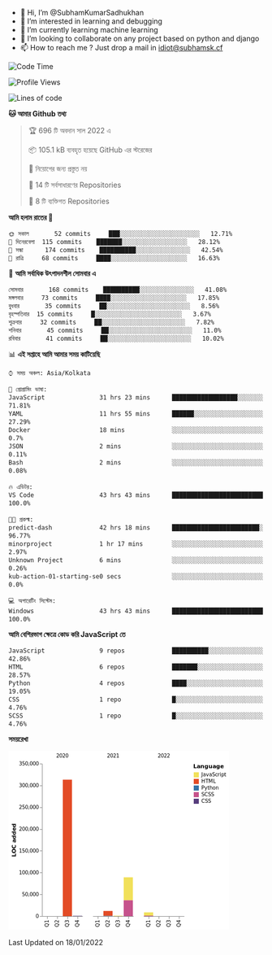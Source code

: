 - 👋 Hi, I’m @SubhamKumarSadhukhan
- 👀 I’m interested in learning and debugging
- 🌱 I’m currently learning machine learning
- 💞️ I’m looking to collaborate on any project based on python and django
- 📫 How to reach me ?
      Just drop a mail in idiot@subhamsk.cf

<!---
SubhamKumarSadhukhan/SubhamKumarSadhukhan is a ✨ special ✨ repository because its `README.md` (this file) appears on your GitHub profile.
You can click the Preview link to take a look at your changes.
--->


<!--START_SECTION:waka-->
![Code Time](http://img.shields.io/badge/Code%20Time-106%20hrs%2037%20mins-blue)

![Profile Views](http://img.shields.io/badge/%E0%A6%AA%E0%A7%8D%E0%A6%B0%E0%A7%8B%E0%A6%AB%E0%A6%BE%E0%A6%87%E0%A6%B2%20%E0%A6%A6%E0%A6%B0%E0%A7%8D%E0%A6%B6%E0%A6%A8-8-blue)

![Lines of code](https://img.shields.io/badge/%E0%A6%B9%E0%A7%8D%E0%A6%AF%E0%A6%BE%E0%A6%B2%E0%A7%8B%20%E0%A6%93%E0%A6%AF%E0%A6%BC%E0%A6%BE%E0%A6%B0%E0%A7%8D%E0%A6%B2%E0%A7%8D%E0%A6%A1%20%E0%A6%A5%E0%A7%87%E0%A6%95%E0%A7%87%20%E0%A6%86%E0%A6%AE%E0%A6%BF%20%E0%A6%B2%E0%A6%BF%E0%A6%96%E0%A7%87%E0%A6%9B%E0%A6%BF-425%20Thousand%20%E0%A6%95%E0%A7%8B%E0%A6%A1%E0%A7%87%E0%A6%B0%20%E0%A6%B2%E0%A6%BE%E0%A6%87%E0%A6%A8-blue)

**🐱 আমার Github তথ্য** 

> 🏆 696 টি অবদান সাল 2022 এ
 > 
> 📦 105.1 kB ব্যবহৃত হয়েছে GitHub এর স্টরেজের 
 > 
> 🚫 নিয়োগের জন্য প্রস্তুত নয়
 > 
> 📜 14 টি সর্বসাধারণের Repositories 
 > 
> 🔑 8 টি ব্যক্তিগত Repositories  
 > 
**আমি হলাম রাতের 🦉** 

```text
🌞 সকাল       52 commits     ███░░░░░░░░░░░░░░░░░░░░░░   12.71% 
🌆 দিনেরবেলা  115 commits    ███████░░░░░░░░░░░░░░░░░░   28.12% 
🌃 সন্ধা      174 commits    ██████████░░░░░░░░░░░░░░░   42.54% 
🌙 রাত্রি     68 commits     ████░░░░░░░░░░░░░░░░░░░░░   16.63%

```
📅 **আমি সর্বাধিক উৎপাদনশীল সোমবার এ** 

```text
সোমবার       168 commits    ██████████░░░░░░░░░░░░░░░   41.08% 
মঙ্গলবার     73 commits     ████░░░░░░░░░░░░░░░░░░░░░   17.85% 
বুধবার       35 commits     ██░░░░░░░░░░░░░░░░░░░░░░░   8.56% 
বৃহস্পতিবার  15 commits     █░░░░░░░░░░░░░░░░░░░░░░░░   3.67% 
শুক্রবার     32 commits     ██░░░░░░░░░░░░░░░░░░░░░░░   7.82% 
শনিবার       45 commits     ██░░░░░░░░░░░░░░░░░░░░░░░   11.0% 
রবিবার       41 commits     ██░░░░░░░░░░░░░░░░░░░░░░░   10.02%

```


📊 **এই সপ্তাহে আমি আমার সময় কাটিয়েছি** 

```text
⌚︎ সময় অঞ্চল: Asia/Kolkata

💬 প্রোগ্রামিং ভাষা: 
JavaScript               31 hrs 23 mins      ██████████████████░░░░░░░   71.81% 
YAML                     11 hrs 55 mins      ██████░░░░░░░░░░░░░░░░░░░   27.29% 
Docker                   18 mins             ░░░░░░░░░░░░░░░░░░░░░░░░░   0.7% 
JSON                     2 mins              ░░░░░░░░░░░░░░░░░░░░░░░░░   0.11% 
Bash                     2 mins              ░░░░░░░░░░░░░░░░░░░░░░░░░   0.08%

🔥 এডিটর: 
VS Code                  43 hrs 43 mins      █████████████████████████   100.0%

🐱‍💻 প্রকল্ম: 
predict-dash             42 hrs 18 mins      ████████████████████████░   96.77% 
minorproject             1 hr 17 mins        ░░░░░░░░░░░░░░░░░░░░░░░░░   2.97% 
Unknown Project          6 mins              ░░░░░░░░░░░░░░░░░░░░░░░░░   0.26% 
kub-action-01-starting-se0 secs              ░░░░░░░░░░░░░░░░░░░░░░░░░   0.0%

💻 অপারেটিং সিস্টেম: 
Windows                  43 hrs 43 mins      █████████████████████████   100.0%

```

**আমি বেশিরভাগ ক্ষেত্রে কোড করি JavaScript তে** 

```text
JavaScript               9 repos             ██████████░░░░░░░░░░░░░░░   42.86% 
HTML                     6 repos             ███████░░░░░░░░░░░░░░░░░░   28.57% 
Python                   4 repos             ████░░░░░░░░░░░░░░░░░░░░░   19.05% 
CSS                      1 repo              █░░░░░░░░░░░░░░░░░░░░░░░░   4.76% 
SCSS                     1 repo              █░░░░░░░░░░░░░░░░░░░░░░░░   4.76%

```


**সময়রেখা**

![Chart not found](https://raw.githubusercontent.com/SubhamKumarSadhukhan/SubhamKumarSadhukhan/main/charts/bar_graph.png) 


 Last Updated on 18/01/2022
<!--END_SECTION:waka-->
